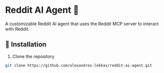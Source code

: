 # Reddit AI Agent 🤖

A customizable Reddit AI agent that uses the Reddit MCP server to interact with Reddit.

## 🔧 Installation

1. Clone the repository

```bash
git clone https://github.com/alexandros-lekkas/reddit-ai-agent.git
```
